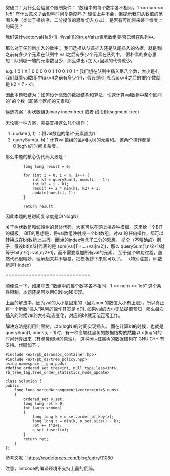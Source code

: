 突破口：为什么会给这个限制条件： “数组中的每个数字各不相同，1 <= num <= 1e5” 有什么意义？会影响时间复杂度吗？
理论上并不会，但提示我们从数值的范围入手（类似于桶排序、二分搜值的思维切入方式），是否有可能带来某个维度上的简便？

我们设计vector<bool>val(1e5+1), 令val[i]的true/false表示数组i是否已经在队列中。

那么对于任何新加入的数字i，我们选择从队首插入还是队尾插入的依据，就是看i之前有多少个元素在队列中 vs i之后有多少个元素在队列中。
很朴素的贪心思想：队列哪一端的元素数目少，那么弹出+加入+回填的代价就少。

e.g. 1 0 1  X   1 0 0 0 0 0 1 1 0 0 1 0 1 
            ^
我们想在队列中插入第八个数，大小是4。我们就看val数组中idx=4之前有多少个1，假设是k1; 相应idx=4之后的1的个数就是 k2 = 7 - k1;

因此本题归结为：如何设计高效的数据结构和算法，快速计算val数组中某个区间的1的个数（即某个区间的元素和）

候选方案：树状数组(binary index tree) 或者 线段树(segment tree)

无论哪一种方案，需要支持这么几个操作：
1. update(i, 1) ：将val数组的第i个元素置为1
2. querySum(a, b)：计算val数组的区间[a,b]的元素和。
这两个操作都是O(logN)的时间复杂度。


那么本题的核心伪代码大致是：

```
        long long result = 0;
        
        for (int i = 0; i < n; i++) {
            int k1 = querySum(1, nums[i] - 1);
            int k2 = i - k1;
            result += 2 * min(k1, k2) + 1;
            update(nums[i], 1);
        }
        
        return result;
```
因此本题的总时间复杂度是O(NlogN)

关于树状数组和线段树的具体代码，大家可以在网上搜各种模板。这里给一个BIT的模板。
BIT的思想是，将val数组映射成一个bit数组。对val的任何操作，都可以转换成在bit数组上进行。而bit的index包含了二分的思想。
举个（不精确的）例子，假设bit[n/2]代表的是 sum(val[1]+...+val[n/2])，那么 querySum(1,n/2+1)就等于bit[n/2]+val[n/2+1]，而不需要累加所有val的元素。
至于这个映射过程，虽然代码很精妙，理解起来并不容易，把模板抄下来就可以了。
（特别注意，bit数组是1-index）


=============================

顺便说一下，如果除去 “数组中的每个数字各不相同，1 <= num <= 1e5” 这个条件限制，本题还是可以用O(NlogN)实现。

上面的解法中，因为val的大小是固定的（因为num的数值大小有上限），所以真正将一个新数“插入”队列的操作其实是 o(1). 
如果val的大小无法提前预知，那么每次插入的时候val的大小动态变化，对应的bit就无法正常工作。

解决方法是利用红黑树，以o(logN)的时间实现插入。
而在计算k1的时候，也就是 querySum(1, nums[i] - 1)时，有一种高端红黑树的数据结构依然能以 o(logN)的时间计算出来（有点类似bit的原理）。
这种bit+红黑树的数据结构在 GNU C++ 有支持。代码如下：
```
#include <ext/pb_ds/assoc_container.hpp>
#include <ext/pb_ds/tree_policy.hpp>
using namespace __gnu_pbds;   
#define ordered_set tree<int, null_type,less<int>, rb_tree_tag,tree_order_statistics_node_update> 

class Solution {
public:
    long long sortedArrangement(vector<int>& nums) 
    {
        ordered_set o_set; 
        long long ret = 0;        
        for (auto x:nums)
        {
            long long k = o_set.order_of_key(x);
            long long t = min(k, o_set.size() - k);
            ret += t*2+1;
            o_set.insert(x);            
        }
        return ret;
    }
};
```
参考文献：https://codeforces.com/blog/entry/11080

注意，lintcode的编译环境不支持上面的代码。
